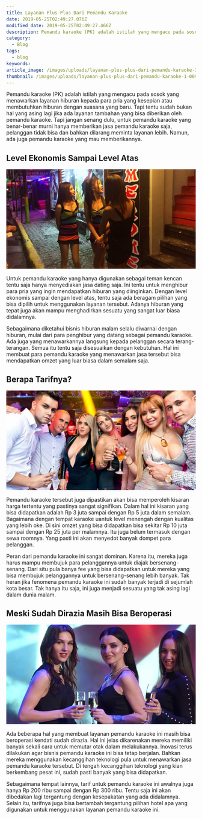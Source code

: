 ```yaml
---
title: Layanan Plus-Plus Dari Pemandu Karaoke
date: 2019-05-25T02:49:27.076Z
modified_date: 2019-05-25T02:49:27.466Z
description: Pemandu karaoke (PK) adalah istilah yang mengacu pada sosok yang menawarkan layanan hiburan kepada para pria yang kesepian.
category:
  - Blog
tags:
  - blog
keywords:
article_image: /images/uploads/layanan-plus-plus-dari-pemandu-karaoke-3.jpg
thumbnail: /images/uploads/layanan-plus-plus-dari-pemandu-karaoke-1-009.jpg
---
```

Pemandu karaoke (PK) adalah istilah yang mengacu pada sosok yang menawarkan layanan hiburan kepada para pria yang kesepian atau membutuhkan hiburan dengan suasana yang baru. Tapi tentu sudah bukan hal yang asing lagi jika ada layanan tambahan yang bisa diberikan oleh pemandu karaoke. Tapi jangan senang dulu, untuk pemandu karaoke yang benar-benar murni hanya memberikan jasa pemandu karaoke saja, pelanggan tidak bisa dan bahkan dilarang meminta layanan lebih. Namun, ada juga pemandu karaoke yang mau memberikannya.



## Level Ekonomis Sampai Level Atas

![Layanan Plus-Plus Dari Pemandu Karaoke](/images/uploads/layanan-plus-plus-dari-pemandu-karaoke-2.jpg)

Untuk pemandu karaoke yang hanya digunakan sebagai teman kencan tentu saja hanya menyediakan jasa dating saja. Ini tentu untuk menghibur para pria yang ingin mendapatkan hiburan yang diinginkan. Dengan level ekonomis sampai dengan level atas, tentu saja ada beragam pilihan yang bisa dipilih untuk menggunakan layanan tersebut. Adanya hiburan yang tepat juga akan mampu menghadirkan sesuatu yang sangat luar biasa didalamnya.

Sebagaimana diketahui bisnis hiburan malam selalu diwarnai dengan hiburan, mulai dari para penghibur yang datang sebagai pemandu karaoke. Ada juga yang menawarkannya langsung kepada pelanggan secara terang-terangan. Semua itu tentu saja disesuaikan dengan kebutuhan. Hal ini membuat para pemandu karaoke yang menawarkan jasa tersebut bisa mendapatkan omzet yang luar biasa dalam semalam saja.



## Berapa Tarifnya?

![Layanan Plus-Plus Dari Pemandu Karaoke](/images/uploads/layanan-plus-plus-dari-pemandu-karaoke-3.jpg)

Pemandu karaoke tersebut juga dipastikan akan bisa memperoleh kisaran harga tertentu yang pastinya sangat signifikan. Dalam hal ini kisaran yang bisa didapatkan adalah Rp 3 juta sampai dengan Rp 5 juta dalam semalam. Bagaimana dengan tempat karaoke uantuk level menengah dengan kualitas yang lebih oke. Di sini omzet yang bisa didapatkan bisa sekitar Rp 10 juta sampai dengan Rp 25 juta per malamnya. Itu juga belum termasuk dengan sewa roomnya. Yang pasti ini akan menyedot banyak dompet para pelanggan.

Peran dari pemandu karaoke ini sangat dominan. Karena itu, mereka juga harus mampu membujuk para pelanggannya untuk diajak bersenang-senang. Dari situ pula banya fee yang bisa didapatkan untuk mereka yang bisa membujuk pelanggannya untuk bersenang-senang lebih banyak. Tak heran jika fenomena pemandu karaoke ini sudah banyak terjadi di sejumlah kota besar. Tak hanya itu saja, ini juga menjadi sesuatu yang tak asing lagi dalam dunia malam. 



## Meski Sudah Dirazia Masih Bisa Beroperasi

![Layanan Plus-Plus Dari Pemandu Karaoke](/images/uploads/layanan-plus-plus-dari-pemandu-karaoke-1.jpg)

Ada beberapa hal yang membuat layanan pemandu karaoke ini masih bisa beroperasi kendati sudah dirazia. Hal ini jelas dikarenakan mereka memiliki banyak sekali cara untuk memutar otak dalam melakukannya. Inovasi terus dilakukan agar bisnis pemandu karaoke ini bisa tetap berjalan. Bahkan mereka menggunakan kecanggihan teknologi pula untuk menawarkan jasa pemandu karaoke tersebut. Di tengah kecanggihan teknologi yang kian berkembang pesat ini, sudah pasti banyak yang bisa didapatkan.

Sebagaimana tempat lainnya, tarif untuk pemandu karaoke ini awalnya juga hanya Rp 200 ribu sampai dengan Rp 300 ribu. Tentu saja ini akan dibedakan lagi tergantung dengan kesepakatan yang ada didalamnya. Selain itu, tarifnya juga bisa bertambah tergantung pilihan hotel apa yang digunakan untuk menggunakan layanan pemandu karaoke ini.
